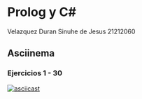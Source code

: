 # Prolog y C#
Velazquez Duran Sinuhe de Jesus 21212060

## Asciinema
### Ejercicios 1 - 30

[![asciicast](https://asciinema.org/a/Rfqi96XLHgXN9AwpvGRSgn6dl.svg)](https://asciinema.org/a/Rfqi96XLHgXN9AwpvGRSgn6dl)
